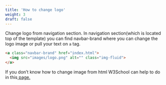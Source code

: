 ```yaml
---
title: 'How to change logo'
weight: 3
draft: false
---
```

 Change logo from navigation section. In navigation section(which is located top of the template) you can find navbar-brand where you can change the logo image or pull your text on `a` tag.

```html
<a class="navbar-brand" href="index.html">
  <img src="images/logo.png" alt="" class="img-fluid">
</a>
```

If you don’t know how to change image from html W3School can help to do in this[ page.](https://www.w3schools.com/TagS/tag_img.asp)